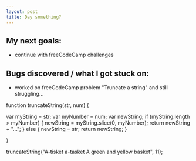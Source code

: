 ```yaml
---
layout: post
title: Day something?
---
```



## My next goals:

- continue with freeCodeCamp challenges

## Bugs discovered / what I got stuck on:

- worked on freeCodeCamp problem "Truncate a string" and still struggling...

<div class="well well-lg">

function truncateString(str, num) {

  var myString = str;
  var myNumber = num;
  var newString;
    if (myString.length > myNumber) {
      newString = myString.slice(0, myNumber);
      return newString + "...";
    } else {
      newString = str;
      return newString;
    }

}

truncateString("A-tisket a-tasket A green and yellow basket", 11);

</div>


<!-- Latest compiled and minified CSS -->
<link rel="stylesheet" href="https://maxcdn.bootstrapcdn.com/bootstrap/3.3.7/css/bootstrap.min.css">

<!-- jQuery library -->
<script src="https://ajax.googleapis.com/ajax/libs/jquery/3.2.0/jquery.min.js"></script>

<!-- Latest compiled JavaScript -->
<script src="https://maxcdn.bootstrapcdn.com/bootstrap/3.3.7/js/bootstrap.min.js"></script>



